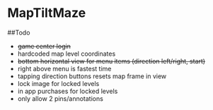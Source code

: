 # MapTiltMaze

##Todo
- ~~game center login~~
- hardcoded map level coordinates
- ~~bottom horizontal view for menu items (direction left/right, start)~~
- right above menu is fastest time
- tapping direction buttons resets map frame in view 
- lock image for locked levels
- in app purchases for locked levels
- only allow 2 pins/annotations
